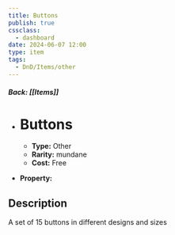 ```yaml
---
title: Buttons
publish: true
cssclass:
  - dashboard
date: 2024-06-07 12:00
type: item
tags:
  - DnD/Items/other
---
```


##### Back: [[Items]]

- # Buttons

    - **Type:** Other
    - **Rarity:** mundane
    - **Cost:** Free
- **Property:** 



## Description 

A set of 15 buttons in different designs and sizes
